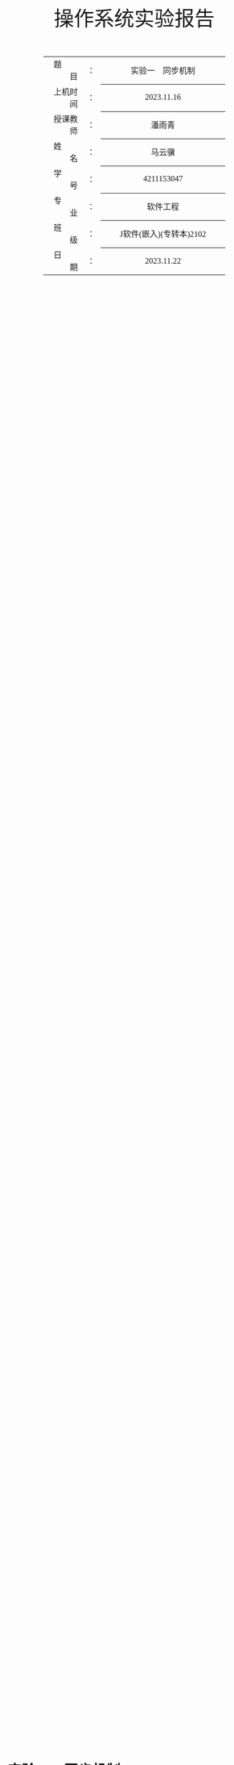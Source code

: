 <!-- 请使用 Typora + LaTeX-theme 来预览、编辑和导出PDF
Typora: https://typora.io/
LaTeX-theme: https://github.com/Keldos-Li/typora-latex-theme
Fonts: https://github.com/Keldos-Li/typora-latex-theme-fonts -->

<div class="cover" style="page-break-after:always;font-family:方正公文仿宋;width:100%;height:100%;border:none;margin: 0 auto;text-align:center;">
    <div style="width:60%;margin: 0 auto;height:0;padding-bottom:10%;">
        </br></br></br></br></br></br>
        <img src="https://raw.githubusercontent.com/SlenderData/img/main/images/%E5%B8%B8%E7%94%A8/%E5%AD%A6%E6%A0%A1%E6%A0%87%E8%AF%86/%E6%B1%9F%E8%8B%8F%E5%A4%A7%E5%AD%A6%E4%BA%AC%E6%B1%9F%E5%AD%A6%E9%99%A2/%E6%96%87%E5%AD%97%E7%BB%84%E5%90%88%E6%A8%AA%E6%8E%92.svg" alt="校名" style="width:100%;"/>
    </div>
    </br></br></br></br></br></br></br></br></br></br>
    <div style="width:40%;margin: 0 auto;height:0;padding-bottom:40%;">
        <img src="https://raw.githubusercontent.com/SlenderData/img/main/images/%E5%B8%B8%E7%94%A8/%E5%AD%A6%E6%A0%A1%E6%A0%87%E8%AF%86/%E6%B1%9F%E8%8B%8F%E5%A4%A7%E5%AD%A6%E4%BA%AC%E6%B1%9F%E5%AD%A6%E9%99%A2/%E6%A0%A1%E5%BE%BD.svg" alt="校徽" style="width:100%;"/>
	</div>
    </br></br></br>
    <span style="font-family:华文黑体Bold;text-align:center;font-size:30pt;margin: 10pt auto;line-height:40pt;">操作系统实验报告</span>
    </br>
    </br>
    </br>
    </br>
    <table style="border:none;text-align:center;width:72%;font-family:仿宋;font-size:14px; margin: 0 auto;">
    <tbody style="font-family:方正公文仿宋;font-size:12pt;">
    	<tr style="font-weight:normal;"> 
    		<td style="width:5%;text-align:right;">题&emsp;&emsp;目</td>
    		<td style="width:2%">：</td> 
    		<td style="width:40%;font-weight:normal;border-bottom: 1px solid;text-align:center;font-family:华文仿宋">实验一&emsp;同步机制</td>     </tr>
    	<tr style="font-weight:normal;"> 
    		<td style="width:5%;text-align:right;">上机时间</td>
    		<td style="width:2%">：</td> 
    		<td style="width:40%;font-weight:normal;border-bottom: 1px solid;text-align:center;font-family:华文仿宋">2023.11.16</td>     </tr>
    	<tr style="font-weight:normal;"> 
    		<td style="width:5%;text-align:right;">授课教师</td>
    		<td style="width:2%">：</td> 
    		<td style="width:40%;font-weight:normal;border-bottom: 1px solid;text-align:center;font-family:华文仿宋">潘雨青</td>     </tr>
    	<tr style="font-weight:normal;"> 
    		<td style="width:5%;text-align:right;">姓&emsp;&emsp;名</td>
    		<td style="width:2%">：</td> 
    		<td style="width:40%;font-weight:normal;border-bottom: 1px solid;text-align:center;font-family:华文仿宋">马云骥</td>     </tr>
    	<tr style="font-weight:normal;"> 
    		<td style="width:5%;text-align:right;">学&emsp;&emsp;号</td>
    		<td style="width:2%">：</td> 
    		<td style="width:40%;font-weight:normal;border-bottom: 1px solid;text-align:center;font-family:华文仿宋">4211153047</td>     </tr>
        <tr style="font-weight:normal;"> 
    		<td style="width:5%;text-align:right;">专&emsp;&emsp;业</td>
    		<td style="width:2%">：</td> 
    		<td style="width:40%;font-weight:normal;border-bottom: 1px solid;text-align:center;font-family:华文仿宋">软件工程</td>     </tr>
    	<tr style="font-weight:normal;"> 
    		<td style="width:5%;text-align:right;">班&emsp;&emsp;级</td>
    		<td style="width:2%">：</td> 
    		<td style="width:40%;font-weight:normal;border-bottom: 1px solid;text-align:center;font-family:华文仿宋">J软件(嵌入)(专转本)2102</td>     </tr>
    	<tr style="font-weight:normal;"> 
    		<td style="width:5%;text-align:right;">日&emsp;&emsp;期</td>
    		<td style="width:2%">：</td> 
    		<td style="width:40%;font-weight:normal;border-bottom: 1px solid;text-align:center;font-family:华文仿宋">2023.11.22</td>     </tr>
    </tbody>              
    </table>
</div>
<!-- 导出PDF时会在这里分页 -->

# 实验一&emsp;同步机制



## 实验目的

1. 掌握多线程编程
2. 理解互斥和同步的实现原理
3. 能够应用 Windows 系统中的互斥和同步机制实现互斥和同步的控制



## 实验设计

&emsp;&emsp;原始参考的案例代码均由 <img src="https://raw.githubusercontent.com/SlenderData/img/main/images/%E5%B8%B8%E7%94%A8/Logo/Language/C%23.svg" alt="C#" style="height:1em;margin-bottom:0.25em"> `C#` 编写，这里本人使用 <img src="https://raw.githubusercontent.com/SlenderData/img/main/images/%E5%B8%B8%E7%94%A8/Logo/Language/Python.svg" alt="Python" style="height:1em;margin-bottom:0.25em"> `Python` 实现，力求达到同样的效果。

&emsp;&emsp;**开发环境**：<img src="https://raw.githubusercontent.com/SlenderData/img/main/images/%E5%B8%B8%E7%94%A8/Logo/OperatingSystem/Windows11.svg" alt="Windows 11" style="height:1em;margin-bottom:0.25em"> `Windows 11 Pro 23H2`

&emsp;&emsp;&emsp;&emsp;&emsp;&emsp;&emsp;<img src="https://raw.githubusercontent.com/SlenderData/img/main/images/%E5%B8%B8%E7%94%A8/Logo/Language/Python.svg" alt="Python" style="height:1em;margin-bottom:0.25em"> `Python 3.12`

&emsp;&emsp;&emsp;&emsp;&emsp;&emsp;&emsp;<img src="https://raw.githubusercontent.com/SlenderData/img/main/images/%E5%B8%B8%E7%94%A8/Logo/IDE/JetBrains/PyCharm.svg" alt="PyCharm" style="height:1em;margin-bottom:0.25em"> `PyCharm 2023.2.5`



### Counter

&emsp;&emsp;**目标**：了解多线程编程，思考为何多个线程执行相同代码时所需要时间不同。

&emsp;&emsp;**代码如下**：

```python
import threading
import time

# 定义一个计数器函数
def counter(name):
    start_time = time.time()
    x = 1
    for i in range(90000):
        y = x + 1
        x = y + x
    elapsed_time = (time.time() - start_time) * 1000  # 毫秒
    print(f"{name} took {elapsed_time} ms")

# 创建并启动线程
threads = []
for i in range(1, 11):
    thread = threading.Thread(target=counter, args=(f"Counter{i}",))
    thread.start()
    threads.append(thread)

# 等待所有线程完成
for thread in threads:
    thread.join()

```

&emsp;&emsp;这段代码使用 Python 的 `threading` 模块来创建和运行多个线程。下面是对代码的详细解释：

1. **导入必要的模块**:
   - `import threading`: 导入 Python 中用于线程处理的 `threading` 模块。
   - `import time`: 导入 `time` 模块，用于测量时间。

2. **定义计数器函数 `counter`**:
   - 这个函数接受一个参数 `name`，用于标识线程。
   - 在函数内部，首先记录开始时间。
   - 然后，进行一个计算密集型的操作，即循环 90000 次执行加法运算。（原案例代码为计算 900000000 次，由于 Python 的性能问题，这里减轻了计算负载）
   - 在循环结束后，计算经过的时间（毫秒）并打印该线程的名称和耗费时间。

3. **创建和启动线程**:
   - 创建一个空列表 `threads` 用于存储线程对象。
   - 通过一个循环创建 10 个线程。每个线程都执行 `counter` 函数，并传入一个唯一的名称（`Counter1`, `Counter2`, ..., `Counter10`）。
   - `threading.Thread(target=counter, args=(f"Counter{i}",))` 创建一个线程对象，目标函数是 `counter`，参数是一个格式化的字符串 `f"Counter{i}"`。
   - 使用 `thread.start()` 启动每个线程。
   - 将启动的线程添加到 `threads` 列表中。

4. **等待所有线程完成**:
   - 使用一个循环来遍历 `threads` 列表。
   - 对于列表中的每个线程，调用 `thread.join()`。这个方法会阻塞当前线程（即主线程），直到被调用 `join()` 的线程完成。这确保了主线程会等待所有创建的线程完成后才继续执行。

&emsp;&emsp;综上所述，这段代码创建了 10 个线程，每个线程执行相同的计算任务，并且主线程会等待所有这些线程完成后才结束程序。这是一个多线程并发执行的示例。

&emsp;&emsp;多个线程执行相同代码时所需要时间不同的原因主要是线程的调度和并发执行。创建了10个线程，每个线程都执行相同的计算任务。由于线程是并发执行的，操作系统会根据各种因素来调度这些线程的执行顺序。这包括处理器的可用性、线程的优先级、系统负载等。因此，每次运行程序时，不同的线程可能会以不同的顺序执行，这会导致它们花费的时间不同。



### PrioEx

&emsp;&emsp;**目标**：掌握多线程编程，熟悉如何调整的线程的优先级，并尝试改变实例中不同线程的优先级，观察其中运行时间的变化。

&emsp;&emsp;**代码如下**：

```python
import threading
import time

def counter(name, count_to, priority):
    for i in range(count_to):
        if i % 100 == 0:
            print(name, end='', flush=True)
            time.sleep(0.01 * (5 - priority))  # 模拟优先级差异

# 创建线程
threads = []
for i in range(1, 11):
    priority = 5 if i <= 7 or i == 9 else 3 if i == 8 else 1
    if i == 10:
        i = 'A'
    thread = threading.Thread(target=counter, args=(str(i), 5000, priority))
    threads.append(thread)

# 启动线程
for thread in threads:
    thread.start()

# 等待所有线程完成
for thread in threads:
    thread.join()

```

&emsp;&emsp;这段代码使用 Python 的 `threading` 模块来创建和运行多个线程，并通过自定义的方式模拟线程优先级。以下是代码的详细解释：

1. **导入必要的模块**:
   - `import threading`: 导入 Python 中用于线程处理的 `threading` 模块。
   - `import time`: 导入 `time` 模块，用于线程休眠。

2. **定义计数器函数 `counter`**:
   - 这个函数接收三个参数：`name`（线程名称），`count_to`（计数上限），和 `priority`（模拟的优先级）。
   - 函数中有一个循环，循环次数由 `count_to` 决定。
   - 在循环中，每当 `i` 是 100 的倍数时，打印线程的名称，然后根据优先级休眠一段时间。优先级越高，休眠时间越短，模拟线程优先级的影响。

3. **创建线程**:
   - 创建一个空列表 `threads` 用于存储线程对象。
   - 通过循环创建 10 个线程。每个线程的优先级根据其序号决定：前 7 个和第 9 个线程优先级为 5（最高优先级），第 8 个为 3（普通优先级），第 10 个为 1（最低优先级）。
   - 特别地，当 `i` 等于 10 时，将其转换为字符 'A'，便于观察输出结果。
   - 使用 `threading.Thread(target=counter, args=(str(i), 5000, priority))` 创建线程，其中 `counter` 是目标函数，`str(i)`、`5000` 和 `priority` 是传递给函数的参数。
   - 将每个创建的线程添加到 `threads` 列表中。

4. **启动线程**:
   - 遍历 `threads` 列表并启动每个线程。

5. **等待所有线程完成**:
   - 再次遍历 `threads` 列表。
   - 对每个线程调用 `thread.join()`，确保主线程在所有子线程完成之前不会继续执行。

&emsp;&emsp;通过这种方式，代码创建了 10 个具有不同“优先级”的线程，每个线程执行相同的计数任务，但根据其“优先级”休眠不同的时间，模拟了线程优先级的影响。这个例子展示了如何在 Python 中通过控制线程的休眠时间来模拟线程优先级的概念。



### MutexEx

&emsp;&emsp;**目标**：熟悉 Windows 系统中的互斥控制方法，在此基础上实现 4 个线程的互斥控制（原实例中为 2 个线程）。



#### 2 个线程的互斥控制

&emsp;&emsp;**代码如下**：

```python
import threading
import time
import random

# 创建一个锁对象
lock = threading.Lock()

def producer():
    while True:
        lock.acquire() # 请求锁
        try:
            print("----------------------\nProducer is working!")
            time.sleep(0.5) # 模拟工作
            print("Producer is finished!\n----------------------")
        finally:
            lock.release() # 释放锁
        time.sleep(random.uniform(0.2, 0.4))

def customer():
    while True:
        lock.acquire() # 请求锁
        try:
            print("----------------------\nCustomer is working!")
            time.sleep(0.5) # 模拟工作
            print("Customer is finished!\n----------------------")
        finally:
            lock.release() # 释放锁
        time.sleep(random.uniform(0.2, 0.4))

# 创建并启动线程
producer_thread = threading.Thread(target=producer)
customer_thread = threading.Thread(target=customer)

producer_thread.start()
customer_thread.start()

# 等待线程结束
producer_thread.join()
customer_thread.join()

```

&emsp;&emsp;这段代码展示了一个生产者-消费者模式的基本示例，其中使用了线程同步机制（通过互斥锁）来控制线程间的交互。下面是对代码的详细解释：

1. **导入必要的模块**:
   - `import threading`: 导入 Python 中用于线程处理的 `threading` 模块。
   - `import time`: 导入 `time` 模块，用于线程休眠。
   - `import random`: 导入 `random` 模块，用于生成随机数。

2. **创建互斥锁**:
   - `lock = threading.Lock()`: 创建一个互斥锁对象，用于在生产者和消费者之间同步资源访问。

3. **定义生产者函数 `producer`**:
   - 这个函数在一个无限循环中运行。
   - 使用 `lock.acquire()` 请求锁，确保同一时间内只有一个线程（生产者或消费者）可以执行其代码块。
   - 在锁的保护下，打印信息表示生产者正在工作，然后休眠 0.5 秒来模拟工作过程。
   - 使用 `finally` 块确保在退出代码块前释放锁（`lock.release()`），无论是正常退出还是因为异常。

4. **定义消费者函数 `customer`**:
   - 这个函数的结构与生产者函数类似，在一个无限循环中运行。
   - 同样使用锁来确保资源的同步访问，并模拟消费者的工作过程。

5. **创建并启动线程**:
   - 使用 `threading.Thread` 分别创建生产者和消费者线程。
   - 使用 `start()` 方法启动这两个线程。

6. **等待线程结束**:
   - 使用 `join()` 方法等待两个线程结束。不过，由于线程函数中使用了无限循环，这意味着这两个线程实际上不会自行结束，除非程序被外部中断，比如手动停止程序。

&emsp;&emsp;在这个示例中，生产者和消费者通过一个互斥锁来协调它们的操作。由于两个线程不能同时持有锁，这就保证了当一个线程（比如生产者）正在工作时，另一个线程（比如消费者）将等待直到锁被释放。这样可以防止同时访问共享资源所可能引发的问题，如数据不一致或竞争条件。



#### 4 个线程的互斥控制

&emsp;&emsp;由于并未指定生产者和消费者的个数，这里假定为 2 个生产者和 2 个消费者。

&emsp;&emsp;**代码如下**：

```python
import threading
import time
import random

# 创建一个锁对象
lock = threading.Lock()

def producer(id):
    while True:
        lock.acquire() # 请求锁
        try:
            print(f"----------------------\nProducer {id} is working!")
            time.sleep(0.5) # 模拟工作
            print(f"Producer {id} is finished!\n----------------------")
        finally:
            lock.release() # 释放锁
        time.sleep(random.uniform(0.2, 0.4))

def customer(id):
    while True:
        lock.acquire() # 请求锁
        try:
            print(f"----------------------\nCustomer {id} is working!")
            time.sleep(0.5) # 模拟工作
            print(f"Customer {id} is finished!\n----------------------")
        finally:
            lock.release() # 释放锁
        time.sleep(random.uniform(0.2, 0.4))

# 创建并启动线程
threads = []
for i in range(2):
    threads.append(threading.Thread(target=producer, args=(i+1,)))
    threads.append(threading.Thread(target=customer, args=(i+1,)))

for thread in threads:
    thread.start()

# 等待所有线程结束
for thread in threads:
    thread.join()

```

&emsp;&emsp;这段代码与之前的代码相比有以下主要区别：

1. **多个生产者和消费者**:
   - 在这个版本中，我创建了多个生产者（producer）和消费者（customer）线程。每个生产者和消费者都有一个唯一的标识符（`id`），这在函数调用时作为参数传入。
   - 在先前的代码中，只有一个生产者和一个消费者线程。

2. **线程创建方式的变化**:
   - 在这个版本中，通过循环创建了多个生产者和消费者线程，并将它们添加到一个线程列表 `threads` 中。这提供了更灵活的方式来管理和启动多个线程。
   - 在先前的代码中，生产者和消费者线程是单独创建和启动的。

3. **打印信息的个性化**:
   - 在这个版本中，打印的信息包含了线程的 `id`，这使得输出更容易区分哪个生产者或消费者在工作。例如，`print(f"Producer {id} is working!")`。
   - 在先前的代码中，打印的信息是静态的，没有区分不同线程的标识。

&emsp;&emsp;这些更改使代码能够支持多个生产者和消费者线程的并发执行，同时还能通过线程的唯一标识来追踪每个线程的活动。



### PCEx

&emsp;&emsp;**目标**：熟悉 Windows 系统中的同步控制方法，实现如下图所示的多线程的同步控制。

![](https://raw.githubusercontent.com/SlenderData/img/main/images/2023/11/20/21-29-16-8f8912bdacfa8004f70266c346fb258a-EX01-b4c196.svg)

&emsp;&emsp;**代码如下**：

```python
import threading
import queue
import random
import time

# 定义两个缓冲区
buffer1 = queue.Queue(maxsize=10)
buffer2 = queue.Queue(maxsize=5)

# 定义全局指针
ppointer = 0
pcpointer1 = 0
pcpointer2 = 0
cpointer = 0

# 为了线程安全，定义锁
ppointer_lock = threading.Lock()
pcpointer1_lock = threading.Lock()
pcpointer2_lock = threading.Lock()
cpointer_lock = threading.Lock()

def producer(name, buffer, maxsize):
    global ppointer
    while True:
        item = random.randint(1, 100)
        with ppointer_lock:
            buffer.put((item, ppointer))
            print(f"{name} produced {item} at position {ppointer}")
            ppointer = (ppointer + 1) % maxsize
        time.sleep(random.uniform(0.2, 0.4))

def pc(maxsize1, maxsize2):
    global pcpointer1, pcpointer2
    while True:
        with pcpointer1_lock:
            item, pcpointer1 = buffer1.get()
        with pcpointer2_lock:
            buffer2.put((item, pcpointer2))
            print(f"PC processed item {item} from position {pcpointer1} of buffer1 to position {pcpointer2} of buffer2")
            pcpointer2 = (pcpointer2 + 1) % maxsize2
        time.sleep(random.uniform(0.1, 0.2))

def customer(name, buffer, maxsize):
    global cpointer
    while True:
        item, cpointer = buffer.get()
        with cpointer_lock:
            print(f"{name} consumed {item} from position {cpointer}")
            cpointer = (cpointer + 1) % maxsize
        time.sleep(random.uniform(0.2, 0.4))

# 创建并启动线程
producer_threads = [threading.Thread(target=producer, args=(f"Producer{i}", buffer1, 10)) for i in range(1, 4)]
pc_thread = threading.Thread(target=pc, args=(10, 5))
customer_threads = [threading.Thread(target=customer, args=(f"Customer{i}", buffer2, 5)) for i in range(1, 3)]

for t in producer_threads + [pc_thread] + customer_threads:
    t.start()

for t in producer_threads + [pc_thread] + customer_threads:
    t.join()

```

&emsp;&emsp;这段代码展示了一个生产者-处理器-消费者模型，使用线程、队列和锁来处理并发和同步。这是一个复杂的多线程示例，涉及到多个生产者、一个处理器（producer-consumer，缩写为 `pc`）、以及多个消费者。下面是对代码的详细解释：

1. **导入必要的模块**:
   - `import threading`: 用于处理多线程。
   - `import queue`: 用于创建线程安全的队列。
   - `import random`: 生成随机数。
   - `import time`: 用于线程休眠。

2. **创建队列和全局指针**:
   - `buffer1` 和 `buffer2` 是两个队列，分别作为生产者的输出缓冲区和消费者的输入缓冲区。它们的最大容量分别是 10 和 5。
   - `ppointer`, `pcpointer1`, `pcpointer2`, `cpointer` 是全局指针，用于跟踪在每个缓冲区中的操作位置。由于 `queue.Queue` 在 Python 中是一个抽象的 FIFO 先进先出队列，它不允许直接访问特定索引的元素。因此，我们需要通过在每个生产者和消费者中维护一个单独的指针计数器来模拟这个行为。

3. **定义锁**:
   - `ppointer_lock`, `pcpointer1_lock`, `pcpointer2_lock`, `cpointer_lock` 是锁对象，用于同步对应指针的访问以保证线程安全。

4. **定义 `producer` 函数**:
   - 生产者线程函数，向 `buffer1` 生产数据。
   - 随机生成一个整数作为生产项，并将其及其位置放入 `buffer1`。
   - 使用 `ppointer_lock` 来同步对 `ppointer` 的访问。

5. **定义 `pc` 函数**:
   - 处理器线程函数，从 `buffer1` 取数据并加工后放入 `buffer2`。
   - 使用 `pcpointer1_lock` 和 `pcpointer2_lock` 分别同步从 `buffer1` 取数据和向 `buffer2` 放数据的操作。

6. **定义 `customer` 函数**:
   - 消费者线程函数，从 `buffer2` 取数据消费。
   - 使用 `cpointer_lock` 同步对 `cpointer` 的访问。

7. **创建并启动线程**:
   - 创建并启动三个生产者线程，一个处理器线程，和两个消费者线程。
   - 生产者线程和消费者线程分别传入其名称、操作的缓冲区和缓冲区大小作为参数。

8. **等待所有线程结束**:
   - 使用 `join()` 方法等待所有线程结束。但由于线程函数中使用了无限循环，这些线程实际上不会自行结束，除非程序被外部中断，比如手动停止程序。

&emsp;&emsp;这段代码演示了如何在一个复杂的生产者-处理器-消费者模型中使用队列来管理数据流，并通过锁来确保线程之间在访问共享资源时的同步。这是一种常见的并发编程模式，适用于多种数据处理和流处理场景。



## 实验结果

### Counter

![](https://raw.githubusercontent.com/SlenderData/img/main/images/2023/11/22/14-00-57-b6371943989054d274eeab009401d770-Snipaste_2023-11-22_13-55-40-39b787.png)

### PrioEx

![](https://raw.githubusercontent.com/SlenderData/img/main/images/2023/11/22/14-00-57-f2219f0de459747631ebe9d06e0fbc2b-Snipaste_2023-11-22_13-57-05-a1d026.png)

### MutexEx

#### 2 个线程

![](https://raw.githubusercontent.com/SlenderData/img/main/images/2023/11/22/14-00-57-413339f3fd500dbb015f8b9dec22d6d5-Snipaste_2023-11-22_13-58-03-479bd1.png)

#### 4 个线程

![](https://raw.githubusercontent.com/SlenderData/img/main/images/2023/11/22/14-00-57-9a4067230dc907b55e4343350b921bab-Snipaste_2023-11-22_13-58-51-bee3e6.png)

### PCEx

![](https://raw.githubusercontent.com/SlenderData/img/main/images/2023/11/22/14-00-57-fa08fd3f8e3d68c431e7bc46af236914-Snipaste_2023-11-22_14-00-27-7cd570.png)



## 实验总结

&emsp;&emsp;通过本次实验，我深入理解了多线程编程的核心概念及其在现代计算机系统中的重要性。本次实验不仅加深了我对多线程编程的理解，还提升了我的实际编程技能，特别是在涉及线程同步和互斥的复杂场景中。通过实验，我更加确信，良好的同步机制设计对于构建高效、稳定且可靠的多线程应用至关重要。
